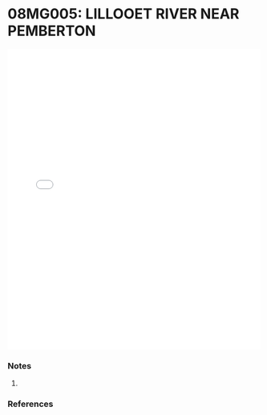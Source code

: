 # 08MG005: LILLOOET RIVER NEAR PEMBERTON

<iframe src="/_static/stations/08MG005_fdc.html" width="100%" height="600" frameborder="0"></iframe>

### Notes
1. 

### References

